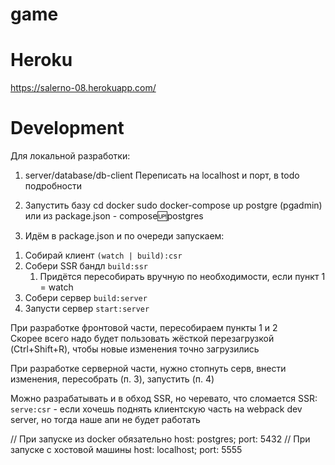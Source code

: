 # game

# Heroku

https://salerno-08.herokuapp.com/

# Development

Для локальной разработки:

1) server/database/db-client
Переписать на localhost и порт, в todo подробности

2) Запустить базу
cd docker
sudo docker-compose up postgre (pgadmin)
или из package.json - compose:up:postgres

3) Идём в package.json и по очереди запускаем:
1. Собирай клиент `(watch | build):csr`
1. Собери SSR бандл `build:ssr`
   1. Придётся пересобирать вручную по необходимости, если пункт 1 = watch
1. Собери сервер `build:server`
1. Запусти сервер `start:server`

При разработке фронтовой части, пересобираем пункты 1 и 2<br>
Скорее всего надо будет пользовать жёсткой перезагрузкой (Ctrl+Shift+R), 
чтобы новые изменения точно загрузились

При разработке серверной части, нужно стопнуть серв, внести изменения, 
пересобрать (п. 3), запустить (п. 4)

Можно разрабатывать и в обход SSR, но черевато, что сломается SSR:<br>
`serve:csr` - если хочешь поднять клиентскую часть на webpack dev server, 
но тогда наше апи не будет работать


// При запуске из docker обязательно host: postgres; port: 5432
// При запуске с хостовой машины host: localhost; port: 5555
